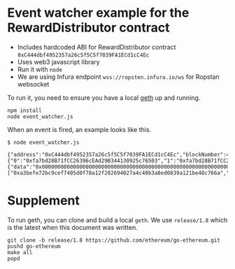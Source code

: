 # Event watcher example for the RewardDistributor contract

* Includes hardcoded ABI for RewardDistributor contract `0xC444dbf4952357a26c5f5C5f7039FA1ECd1cC4Ec`
* Uses web3 javascript library
* Run it with `node`
* We are using Infura endpoint `wss://ropsten.infura.io/ws` for Ropstan websocket

To run it, you need to ensure you have a local [geth](https://github.com/ethereum/go-ethereum) up and running.

```
npm install
node event_watcher.js
```

When an event is fired, an example looks like this.
```
$ node event_watcher.js 

{"address":"0xC444dbf4952357a26c5f5C5f7039FA1ECd1cC4Ec","blockNumber":4498435,"transactionHash":"0xad80ae6b993b6172c9f7a6dad1b7d6b053b778d55596aa0624256657a6284b36","transactionIndex":6,"blockHash":"0x40bc90effad300b780924a0e3fb07860ec7a054f6b9eabbcf2157ba50938ac48","logIndex":9,"removed":false,"id":"log_24d99f93","returnValues":{"0":"0xfa7bd28B71fCC26396cEAd29B344130925c76503","1":"0xfa7bd28B71fCC26396cEAd29B344130925c76503","2":"QmWkq4e1dnzqcapCca6rYn8scPPhzb6YL6MUgG66Hom6Qs","3":"282565000000","accesser":"0xfa7bd28B71fCC26396cEAd29B344130925c76503","dataowner":"0xfa7bd28B71fCC26396cEAd29B344130925c76503","ipfsMetadataHash":"QmWkq4e1dnzqcapCca6rYn8scPPhzb6YL6MUgG66Hom6Qs","tokenCost":"282565000000"},"event":"PurchaseTxRecord","signature":"0xa3befe72bc9cef7405d0f78a12f282694027a4c40b3a8ed0839a121be48c766a","raw":{"data":"0x000000000000000000000000000000000000000000000000000000000000004000000000000000000000000000000000000000000000000000000041ca2fbb40000000000000000000000000000000000000000000000000000000000000002e516d576b71346531646e7a716361704363613672596e3873635050687a6236594c364d5567473636486f6d365173","topics":["0xa3befe72bc9cef7405d0f78a12f282694027a4c40b3a8ed0839a121be48c766a","0x000000000000000000000000fa7bd28b71fcc26396cead29b344130925c76503","0x000000000000000000000000fa7bd28b71fcc26396cead29b344130925c76503"]}}
```


# Supplement

To run geth, you can clone and build a local `geth`. We use `release/1.8` which is the latest when
this document was written.

```
git clone -b release/1.8 https://github.com/ethereum/go-ethereum.git
pushd go-ethereum
make all
popd
```
